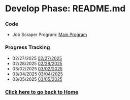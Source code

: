 # Develop Phase: README.md

### Code
- Job Scraper Program: [Main Program](https://github.com/kiffit/Jobsearch_Web_Scraper/blob/main/Develop%20Phase/Code/main.py)

### Progress Tracking
- 02/27/2025 [02/27/2025](https://github.com/kiffit/Jobsearch_Web_Scraper/blob/main/Develop%20Phase/Code/Progress%20Tracking/Job%20Scraper%2002.27.2025.pdf)
- 02/28/2025 [02/28/2025](https://github.com/kiffit/Jobsearch_Web_Scraper/blob/main/Develop%20Phase/Code/Progress%20Tracking/Job%20Scraper%2002.28.2025.pdf)
- 03/02/2025 [03/02/2025](https://github.com/kiffit/Jobsearch_Web_Scraper/blob/main/Develop%20Phase/Code/Progress%20Tracking/Job%20Scraper%2003.02.2025.pdf)
- 03/04/2025 [03/04/2025](https://github.com/kiffit/Jobsearch_Web_Scraper/blob/main/Develop%20Phase/Code/Progress%20Tracking/Job%20Scraper%2003.04.2025.pdf)
- 03/05/2025 [03/05/2025](https://github.com/kiffit/Jobsearch_Web_Scraper/blob/main/Develop%20Phase/Code/Progress%20Tracking/Job%20Scraper%2003.05.2025.pdf)

### **[Click here to go back to Home](https://github.com/kiffit/waterfall-project)**
